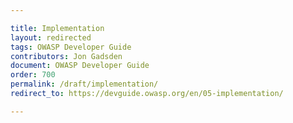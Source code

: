 ```yaml
---

title: Implementation
layout: redirected
tags: OWASP Developer Guide
contributors: Jon Gadsden
document: OWASP Developer Guide
order: 700
permalink: /draft/implementation/
redirect_to: https://devguide.owasp.org/en/05-implementation/

---
```

